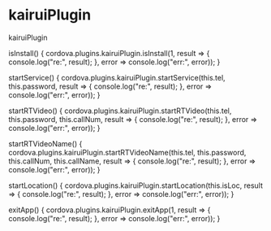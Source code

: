 # kairuiPlugin
kairuiPlugin

isInstall() {
    cordova.plugins.kairuiPlugin.isInstall(1, result => {
      console.log("re:", result);
    }, error => console.log("err:", error));
  }
  
  startService() {
    cordova.plugins.kairuiPlugin.startService(this.tel, this.password, result => {
      console.log("re:", result);
    }, error => console.log("err:", error));
  }
  
  startRTVideo() {
    cordova.plugins.kairuiPlugin.startRTVideo(this.tel, this.password, this.callNum, result => {
      console.log("re:", result);
    }, error => console.log("err:", error));
  }
  
  startRTVideoName() {
    cordova.plugins.kairuiPlugin.startRTVideoName(this.tel, this.password, this.callNum, this.callName, result => {
      console.log("re:", result);
    }, error => console.log("err:", error));
  }
  
  startLocation() {
    cordova.plugins.kairuiPlugin.startLocation(this.isLoc, result => {
      console.log("re:", result);
    }, error => console.log("err:", error));
  }
  
  exitApp() {
    cordova.plugins.kairuiPlugin.exitApp(1, result => {
      console.log("re:", result);
    }, error => console.log("err:", error));
  }
